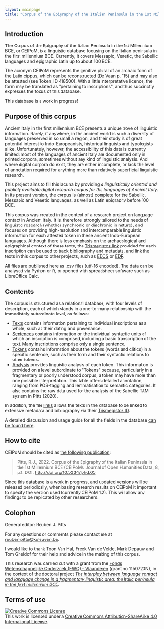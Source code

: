 ```yaml
---
layout: mainpage
title: "Corpus of the Epigraphy of the Italian Peninsula in the 1st Millennium BCE (CEIPoM)"
---
```


## Introduction
The Corpus of the Epigraphy of the Italian Peninsula in the 1st Millennium BCE, or CEIPoM, is a linguistic database focusing on the Italian peninsula in the first millennium BCE. Currently, it covers Messapic, Venetic, the Sabellic languages and epigraphic Latin up to about 100 BCE.

The acronym CEIPoM represents the genitive plural of an archaic form of the Latin cippus, which can be reconstructed (De Vaan p. 115) and may also be attested (see Token_ID 418500). With a little interpretative licence, the form may be translated as "pertaining to inscriptions", and thus succinctly expresses the focus of this database.

This database is a work in progress!

## Purpose of this corpus
Ancient Italy in the first millennium BCE presents a unique trove of linguistic information. Rarely, if anywhere, in the ancient world is such a diversity of languages preserved in so small a region, and their study is of great potential interest to Indo-Europeanists, historical linguists and typologists alike. Unfortunately, however, the accessibility of this data is currently limited: most of the languages of ancient Italy are documented only in printed corpora, sometimes without any kind of linguistic analysis. And where digital corpora do exist, they are either incomplete, or lack the level of annotation required for anything more than relatively superficial linguistic research.

This project aims to fill this lacuna by providing *a linguistically oriented and publicly available digital research corpus for the languages of Ancient Italy*. In its present version, the corpus is (almost) complete for the Sabellic, Messapic and Venetic languages, as well as Latin epigraphy before 100 BCE.

This corpus was created in the context of a research project on language contact in Ancient Italy. It is, therefore, strongly tailored to the needs of linguistic research (whether synchronic or diachronic in nature), and focuses on providing high-resolution and intercomparable linguistic information for each attested token in these ancient Indo-European languages. Although there is less emphasis on the archaeological and epigraphical context of these texts, the [Trismegistos link](https://www.trismegistos.org/) provided for each inscription can be used to track bibliography and metadata, and link the texts in this corpus to other projects, such as [EDCS](http://www.manfredclauss.de/) or [EDR](http://www.edr-edr.it/default/index.php).

All files are published here as .csv files (utf-16 encoded). The data can be analysed via Python or R, or opened with spreadsheet software such as LibreOffice Calc.

## Contents
The corpus is structured as a relational database, with four levels of description, each of which stands in a one-to-many relationship with the immediately subordinate level, as follows:

* [Texts](https://github.com/ReubenJPitts/Annotated-Epigraphic-Corpus-of-Ancient-Italy/blob/main/texts.csv) contains information pertaining to individual inscriptions as a whole, such as their dating and provenance.
* [Sentences](https://github.com/ReubenJPitts/Annotated-Epigraphic-Corpus-of-Ancient-Italy/blob/main/sentences.csv) contains information on the individual syntactic units of which an inscription is comprised, including a basic transcription of the text. Many inscriptions comprise only a single sentence.
* [Tokens](https://github.com/ReubenJPitts/Annotated-Epigraphic-Corpus-of-Ancient-Italy/blob/main/tokens.csv) contains information about the tokens (words and clitics) in a specific sentence, such as their form and their syntactic relations to other tokens.
* [Analysis](https://github.com/ReubenJPitts/Annotated-Epigraphic-Corpus-of-Ancient-Italy/blob/main/analysis.csv) provides linguistic analysis of each token. This information is provided on a level subordinate to "Tokens" because, particularly in a fragmentary or poorly understood corpus, a token may have more than one possible interpretation. This table offers detailed annotation, ranging from POS-tagging and lemmatisation to semantic categories. It also contains the raw data used for the analysis of the Sabellic TAM system in Pitts (2020).

In addition, the file [links](https://github.com/ReubenJPitts/Annotated-Epigraphic-Corpus-of-Ancient-Italy/blob/main/links.csv) allows the texts in the database to be linked to extensive metadata and bibliography via their [Trismegistos ID](https://www.trismegistos.org/).

A detailed discussion and usage guide for all the fields in the database [can be found here](https://reubenjpitts.github.io/Corpus-of-the-Epigraphy-of-the-Italian-Peninsula-in-the-1st-Millennium-BCE/vademecum).

## How to cite
CEIPoM should be cited as [the following publication](https://openhumanitiesdata.metajnl.com/articles/10.5334/johd.65/):

> Pitts, R.J., 2022. Corpus of the Epigraphy of the Italian Peninsula in the 1st Millennium BCE (CEIPoM). Journal of Open Humanities Data, 8, p.1. DOI: http://doi.org/10.5334/johd.65

Since this database is a work in progress, and updated versions will be released periodically, when basing research results on CEIPoM it important to specify the version used (currently CEIPoM 1.2). This will allow any findings to be replicated by other researchers.

## Colophon
General editor: Reuben J. Pitts

For any questions or comments please contact me at reuben.pitts@kuleuven.be.

I would like to thank Toon Van Hal, Freek Van de Velde, Mark Depauw and Tom Gheldof for their help and advice in the making of this corpus.

This research was carried out with a grant from the [Fonds Wetenschappelijke Onderzoek (FWO) – Vlaanderen](https://www.fwo.be/) (grant no 1150720N), in the context of the doctoral project [*The interplay between language contact and language change in a fragmentary linguistic area: the Italic peninsula in the first millennium BCE*](https://www.kuleuven.be/onderzoek/portaal/#/projecten/3H190594?lang=en&hl=en).

## Terms of use
<a rel="license" href="http://creativecommons.org/licenses/by-sa/4.0/"><img alt="Creative Commons License" style="border-width:0" src="https://i.creativecommons.org/l/by-sa/4.0/88x31.png" /></a><br />This work is licensed under a <a rel="license" href="http://creativecommons.org/licenses/by-sa/4.0/">Creative Commons Attribution-ShareAlike 4.0 International License</a>.
